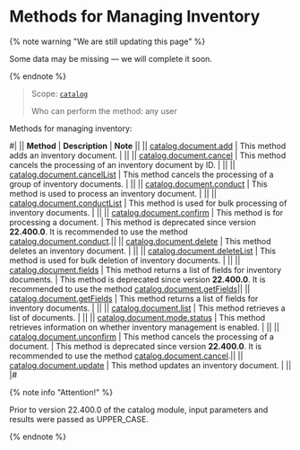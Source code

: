 # Methods for Managing Inventory

{% note warning "We are still updating this page" %}

Some data may be missing — we will complete it soon.

{% endnote %}

> Scope: [`catalog`](../../scopes/permissions.md)
>
> Who can perform the method: any user

Methods for managing inventory:

#|
|| **Method** | **Description** | **Note** ||
|| [catalog.document.add](./catalog-document-add.md) | This method adds an inventory document. | ||
|| [catalog.document.cancel](./catalog-document-cancel.md) | This method cancels the processing of an inventory document by ID. | ||
|| [catalog.document.cancelList](./catalog-document-cancel-list.md) | This method cancels the processing of a group of inventory documents. | ||
|| [catalog.document.conduct](./catalog-document-conduct.md) | This method is used to process an inventory document. | ||
|| [catalog.document.conductList](./catalog-document-conduct-list.md) | This method is used for bulk processing of inventory documents. | ||
|| [catalog.document.confirm](./catalog-document-confirm.md) | This method is for processing a document. | This method is deprecated since version **22.400.0**. It is recommended to use the method [catalog.document.conduct](./catalog-document-conduct.md).||
|| [catalog.document.delete](./catalog-document-delete.md) | This method deletes an inventory document. | ||
|| [catalog.document.deleteList](./catalog-document-delete-list.md) | This method is used for bulk deletion of inventory documents. | ||
|| [catalog.document.fields](./catalog-document-fields.md) | This method returns a list of fields for inventory documents. | This method is deprecated since version **22.400.0**. It is recommended to use the method [catalog.document.getFields](./catalog-document-get-fields.md)||
|| [catalog.document.getFields](./catalog-document-get-fields.md) | This method returns a list of fields for inventory documents. | ||
|| [catalog.document.list](./catalog-document-list.md) | This method retrieves a list of documents. | ||
|| [catalog.document.mode.status](./catalog-document-mode-status.md) | This method retrieves information on whether inventory management is enabled. | ||
|| [catalog.document.unconfirm](./catalog-document-unconfirm.md) | This method cancels the processing of a document. | This method is deprecated since version **22.400.0**. It is recommended to use the method [catalog.document.cancel](./catalog-document-cancel.md).||
|| [catalog.document.update](./catalog-document-update.md) | This method updates an inventory document. | ||
|#

{% note info "Attention!" %}

Prior to version 22.400.0 of the catalog module, input parameters and results were passed as UPPER_CASE.

{% endnote %}